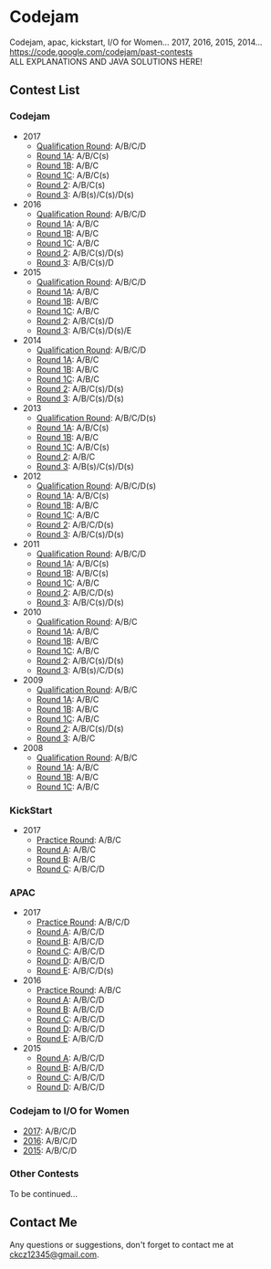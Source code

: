 # Codejam
Codejam, apac, kickstart, I/O for Women...  2017, 2016, 2015, 2014...  
https://code.google.com/codejam/past-contests  
ALL EXPLANATIONS AND JAVA SOLUTIONS HERE!

## Contest List

### Codejam
- 2017
  - [Qualification Round](codejam/2017/Qualification%20Round): A/B/C/D
  - [Round 1A](codejam/2017/Round1A): A/B/C(s)
  - [Round 1B](codejam/2017/Round1B): A/B/C
  - [Round 1C](codejam/2017/Round1C): A/B/C(s)
  - [Round 2](codejam/2017/Round2): A/B/C(s)
  - [Round 3](codejam/2017/Round3): A/B(s)/C(s)/D(s)
- 2016
  - [Qualification Round](codejam/2016/Qualification%20Round): A/B/C/D
  - [Round 1A](codejam/2016/Round1A): A/B/C
  - [Round 1B](codejam/2016/Round1B): A/B/C
  - [Round 1C](codejam/2016/Round1C): A/B/C
  - [Round 2](codejam/2016/Round2): A/B/C(s)/D(s)
  - [Round 3](codejam/2016/Round3): A/B/C(s)/D
- 2015
  - [Qualification Round](codejam/2015/Qualification%20Round): A/B/C/D
  - [Round 1A](codejam/2015/Round1A): A/B/C
  - [Round 1B](codejam/2015/Round1B): A/B/C
  - [Round 1C](codejam/2015/Round1C): A/B/C
  - [Round 2](codejam/2015/Round2): A/B/C(s)/D
  - [Round 3](codejam/2015/Round3): A/B/C(s)/D(s)/E
- 2014
  - [Qualification Round](codejam/2014/Qualification%20Round): A/B/C/D
  - [Round 1A](codejam/2014/Round1A): A/B/C
  - [Round 1B](codejam/2014/Round1B): A/B/C
  - [Round 1C](codejam/2014/Round1C): A/B/C
  - [Round 2](codejam/2014/Round2): A/B/C(s)/D(s)
  - [Round 3](codejam/2014/Round3): A/B/C(s)/D(s)
- 2013
  - [Qualification Round](codejam/2013/Qualification%20Round): A/B/C/D(s)
  - [Round 1A](codejam/2013/Round1A): A/B/C(s)
  - [Round 1B](codejam/2013/Round1B): A/B/C
  - [Round 1C](codejam/2013/Round1C): A/B/C(s)
  - [Round 2](codejam/2013/Round2): A/B/C
  - [Round 3](codejam/2013/Round3): A/B(s)/C(s)/D(s)
- 2012
  - [Qualification Round](codejam/2012/Qualification%20Round): A/B/C/D(s)
  - [Round 1A](codejam/2012/Round1A): A/B/C(s)
  - [Round 1B](codejam/2012/Round1B): A/B/C
  - [Round 1C](codejam/2012/Round1C): A/B/C
  - [Round 2](codejam/2012/Round2): A/B/C/D(s)
  - [Round 3](codejam/2012/Round3): A/B/C(s)/D(s)
- 2011
  - [Qualification Round](codejam/2011/Qualification%20Round): A/B/C/D
  - [Round 1A](codejam/2011/Round1A): A/B/C(s)
  - [Round 1B](codejam/2011/Round1B): A/B/C(s)
  - [Round 1C](codejam/2011/Round1C): A/B/C
  - [Round 2](codejam/2011/Round2): A/B/C/D(s)
  - [Round 3](codejam/2011/Round3): A/B/C(s)/D(s)
- 2010
  - [Qualification Round](codejam/2010/Qualification%20Round): A/B/C
  - [Round 1A](codejam/2010/Round1A): A/B/C
  - [Round 1B](codejam/2010/Round1B): A/B/C
  - [Round 1C](codejam/2010/Round1C): A/B/C
  - [Round 2](codejam/2010/Round2): A/B/C(s)/D(s)
  - [Round 3](codejam/2010/Round3): A/B(s)/C/D(s)
- 2009
  - [Qualification Round](codejam/2009/Qualification%20Round): A/B/C
  - [Round 1A](codejam/2009/Round1A): A/B/C
  - [Round 1B](codejam/2009/Round1B): A/B/C
  - [Round 1C](codejam/2009/Round1C): A/B/C
  - [Round 2](codejam/2009/Round2): A/B/C(s)/D(s)
  - [Round 3](codejam/2009/Round3): A/B/C
- 2008
  - [Qualification Round](codejam/2008/Qualification%20Round): A/B/C
  - [Round 1A](codejam/2008/Round1A): A/B/C
  - [Round 1B](codejam/2008/Round1B): A/B/C
  - [Round 1C](codejam/2008/Round1C): A/B/C

### KickStart
- 2017
  - [Practice Round](kickstart/2017/Practice%20Round): A/B/C
  - [Round A](kickstart/2017/RoundA): A/B/C
  - [Round B](kickstart/2017/RoundB): A/B/C
  - [Round C](kickstart/2017/RoundC): A/B/C/D

### APAC
- 2017
  - [Practice Round](apac/2017/Practice%20Round): A/B/C/D
  - [Round A](apac/2017/RoundA): A/B/C/D
  - [Round B](apac/2017/RoundB): A/B/C/D
  - [Round C](apac/2017/RoundC): A/B/C/D
  - [Round D](apac/2017/RoundD): A/B/C/D
  - [Round E](apac/2017/RoundE): A/B/C/D(s)
- 2016
  - [Practice Round](apac/2016/Practice%20Round): A/B/C
  - [Round A](apac/2016/RoundA): A/B/C/D
  - [Round B](apac/2016/RoundB): A/B/C/D
  - [Round C](apac/2016/RoundC): A/B/C/D
  - [Round D](apac/2016/RoundD): A/B/C/D
  - [Round E](apac/2016/RoundE): A/B/C/D
- 2015
  - [Round A](apac/2015/RoundA): A/B/C/D
  - [Round B](apac/2015/RoundB): A/B/C/D
  - [Round C](apac/2015/RoundC): A/B/C/D
  - [Round D](apac/2015/RoundD): A/B/C/D
  
### Codejam to I/O for Women
- [2017](IO%20for%20Women/2017): A/B/C/D
- [2016](IO%20for%20Women/2016): A/B/C/D
- [2015](IO%20for%20Women/2015): A/B/C/D

### Other Contests
To be continued...

## Contact Me
Any questions or suggestions, don't forget to contact me at
 [ckcz12345@gmail.com](mailto:ckcz12345@gmail.com).

